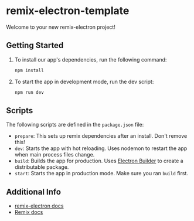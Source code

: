 # remix-electron-template

Welcome to your new remix-electron project!

## Getting Started

1. To install our app's dependencies, run the following command:

   ```sh
   npm install
   ```

1. To start the app in development mode, run the dev script:

   ```sh
   npm run dev
   ```

## Scripts

The following scripts are defined in the `package.json` file:

- `prepare`: This sets up remix dependencies after an install. Don't remove this!
- `dev`: Starts the app with hot reloading. Uses nodemon to restart the app when main process files change.
- `build`: Builds the app for production. Uses [Electron Builder](https://www.electron.build/) to create a distributable package.
- `start`: Starts the app in production mode. Make sure you ran `build` first.

## Additional Info

- [remix-electron docs](https://github.com/itsMapleLeaf/remix-electron)
- [Remix docs](https://remix.run/docs)
